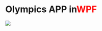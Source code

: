 <h1>Olympics APP in<span style='color:red'>WPF</span></h1>

<img src='https://user-images.githubusercontent.com/47938513/107565522-3b41d480-6bfd-11eb-9a52-f7d3d38a1d8c.png'/>
